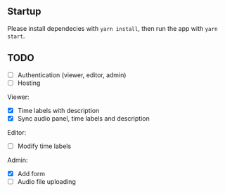 ## Startup
Please install dependecies with `yarn install`,
then run the app with `yarn start`.

## TODO

- [ ] Authentication (viewer, editor, admin)
- [ ] Hosting

Viewer:
- [x] Time labels with description
- [x] Sync audio panel, time labels and description

Editor:
- [ ] Modify time labels

Admin:
- [x] Add form
- [ ] Audio file uploading